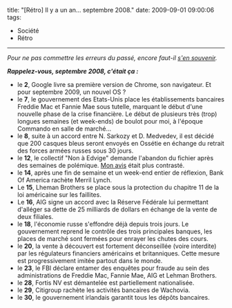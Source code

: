 title: "[Rétro] Il y a un an… septembre 2008."
date: 2009-09-01 09:00:06
tags:
  - Société
  - Rétro
---

_Pour ne pas commettre les erreurs du passé, encore faut-il [s'en souvenir](//borisschapira.com/?s=[R%C3%A9tro])._

_**Rappelez-vous, septembre 2008, c'était ça&nbsp;:**_

*   le **2**, Google livre sa première version de Chrome, son navigateur. Et pour septembre 2009, un nouvel OS&nbsp;?
*   le **7**, le gouvernement des Etats-Unis place les établissements bancaires Freddie Mac et Fannie Mae sous tutelle, marquant le début d'une nouvelle phase de la crise financière. Le début de plusieurs très (trop) longues semaines (et week-ends) de boulot pour moi, à l'époque Commando en salle de marché&#8230;
*   le **8**, suite à un accord entre N. Sarkozy et D. Medvedev, il est décidé que 200 casques bleus seront envoyés en Ossétie en échange du retrait des forces armées russes sous 30 jours.
*   le **12**, le collectif "Non à Edvige" demande l'abandon du fichier après des semaines de polémique. [Mon avis](//borisschapira.com/blog/edvige-la-verite-est-ailleurs/) était plus contrasté.
*   le **14**, après une fin de semaine et un week-end entier de réflexion, Bank Of America rachète Merril Lynch.
*   Le **15**, Lheman Brothers se place sous la protection du chapitre 11 de la loi américaine sur les faillites.
*   Le **16**, AIG signe un accord avec la Réserve Fédérale lui permettant d'alléger sa dette de 25 milliards de dollars en échange de la vente de deux filiales.
*   le **18**, l'économie russe s'effondre déjà depuis trois jours. Le gouvernement reprend le contrôle des trois principales banques, les places de marché sont fermées pour enrayer les chutes des cours.
*   le **20**, la vente à découvert est fortement déconseillée (voire interdite) par les régulateurs financiers américains et britanniques. Cette mesure est progressivement imitée partout dans le monde.
*   le **23**, le FBI déclare entamer des enquêtes pour fraude au sein des administrations de Freddie Mac, Fannie Mae, AIG et Lehman Brothers.
*   le **28**, Fortis NV est démantelée est partiellement nationalisée.
*   le **29**, Citigroup rachète les activités bancaires de Wachovia.
*   le **30**, le gouvernement irlandais garantit tous les dépôts bancaires.